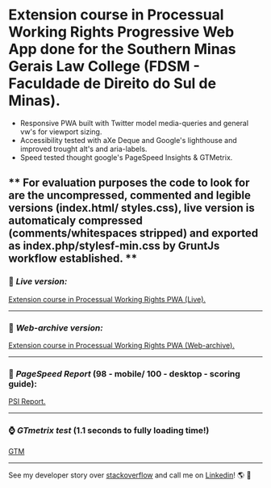 # Extension course in Processual Working Rights Progressive Web App done for the Southern Minas Gerais Law College (FDSM - Faculdade de Direito do Sul de Minas).

- Responsive PWA built with Twitter model media-queries and general vw's for viewport sizing.
- Accessibility tested with aXe Deque and Google's lighthouse and improved trought alt's and aria-labels.
- Speed tested thought google's PageSpeed Insights & GTMetrix.

** For evaluation purposes the code to look for are the uncompressed, commented and legible versions (index.html/ styles.css), live version is automaticaly compressed (comments/whitespaces stripped) and exported as index.php/stylesf-min.css by GruntJs workflow established. ** 
<br>
---

### :metal: *Live version:* 
[Extension course in Processual Working Rights PWA (Live).](https://www.fdsm.edu.br/extensao-em-direito-do-trabalho/)

---

### :date: *Web-archive version:*
[Extension course in Processual Working Rights PWA (Web-archive).](http://web.archive.org/web/20190617121618/https://www.fdsm.edu.br/extensao-em-direito-do-trabalho/)

---

### :rabbit2: *PageSpeed Report* (**98** - mobile/ **100** - desktop - scoring guide):
[PSI Report.](https://developers.google.com/speed/pagespeed/insights/?url=https%3A%2F%2Fwww.fdsm.edu.br%2Fextensao-em-direito-do-trabalho%2F&tab=desktop)

---

### :watch: *GTmetrix test* (1.1 seconds to fully loading time!)
[GTM](https://gtmetrix.com/reports/www.fdsm.edu.br/kwOltexQ)

---

See my developer story over [stackoverflow](https://stackoverflow.com/story/andreygomes87b) and call me on [Linkedin](https://www.linkedin.com/in/andreygomes87b/)! :earth_americas: :metal: 
